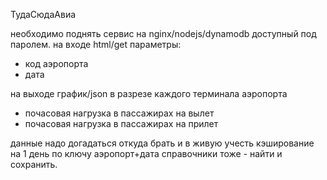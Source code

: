 ТудаСюдаАвиа

необходимо поднять сервис на nginx/nodejs/dynamodb доступный под паролем.
на входе html/get параметры:
- код аэропорта
- дата
 
на выходе график/json в разрезе каждого терминала аэропорта
- почасовая нагрузка в пассажирах на вылет
- почасовая нагрузка в пассажирах на прилет
 
данные надо догадаться откуда брать и в живую
учесть кэширование на 1 день по ключу аэропорт+дата
справочники тоже - найти и сохранить.
